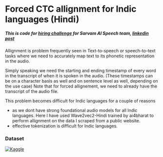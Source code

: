 # Forced CTC allignment for Indic languages (Hindi)
##### This is code for [hiring challenge](https://colab.research.google.com/drive/1EiiLTf5zB8Jm2PxdU3H20rWUr40FrsGM?usp=sharing) for Sarvam AI Speech team, [linkedin post](https://www.linkedin.com/posts/sarvam-ai_sarvam-ai-activity-7195640684052197378-PfEt?utm_source=share&utm_medium=member_desktop)

Allignment is problem frequently seen in Text-to-speech or speech-to-text tasks where we need to accurately map text to its phonetic representation in the audio. 

Simply speaking we need the starting and ending timestamp of every word in the transcript of when it is spoken in the audio. (These timestamps can be on a character basis as well and on sentence level as well, depending on the use case)
Note that for forced allignement, we need to already have the transcript of the audio file. 

This problem becomes difficult for Indic languages for a couple of reasons
- as we dont have strong foundational audio models for all Indic languages. Here I have used Wave2vec2-Hindi trained by ai4bharat to perform allignment on the data I scraped from a public website. 
- effective tokenization is difficult for Indic languages.

### Dataset 
[![Kaggle](https://img.shields.io/badge/Kaggle-20BEFF?style=for-the-badge&logo=Kaggle&logoColor=white)](https://www.kaggle.com/datasets/nishantbhansali/new-testament-readings-in-hindi-260-chapters)





